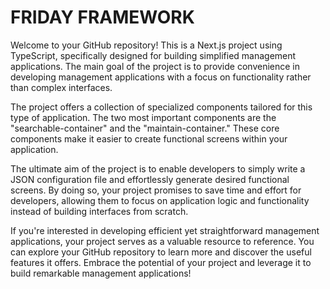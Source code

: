 # FRIDAY FRAMEWORK

Welcome to your GitHub repository! This is a Next.js project using TypeScript, specifically designed for building simplified management applications. The main goal of the project is to provide convenience in developing management applications with a focus on functionality rather than complex interfaces.

The project offers a collection of specialized components tailored for this type of application. The two most important components are the "searchable-container" and the "maintain-container." These core components make it easier to create functional screens within your application.

The ultimate aim of the project is to enable developers to simply write a JSON configuration file and effortlessly generate desired functional screens. By doing so, your project promises to save time and effort for developers, allowing them to focus on application logic and functionality instead of building interfaces from scratch.

If you're interested in developing efficient yet straightforward management applications, your project serves as a valuable resource to reference. You can explore your GitHub repository to learn more and discover the useful features it offers. Embrace the potential of your project and leverage it to build remarkable management applications!